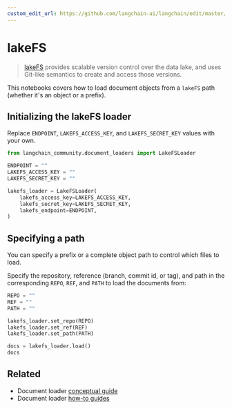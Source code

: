 ```yaml
---
custom_edit_url: https://github.com/langchain-ai/langchain/edit/master/docs/docs/integrations/document_loaders/lakefs.ipynb
---
```

# lakeFS

>[lakeFS](https://docs.lakefs.io/) provides scalable version control over the data lake, and uses Git-like semantics to create and access those versions.

This notebooks covers how to load document objects from a `lakeFS` path (whether it's an object or a prefix).


## Initializing the lakeFS loader

Replace `ENDPOINT`, `LAKEFS_ACCESS_KEY`, and `LAKEFS_SECRET_KEY` values with your own.


```python
from langchain_community.document_loaders import LakeFSLoader
```


```python
ENDPOINT = ""
LAKEFS_ACCESS_KEY = ""
LAKEFS_SECRET_KEY = ""

lakefs_loader = LakeFSLoader(
    lakefs_access_key=LAKEFS_ACCESS_KEY,
    lakefs_secret_key=LAKEFS_SECRET_KEY,
    lakefs_endpoint=ENDPOINT,
)
```

## Specifying a path
You can specify a prefix or a complete object path to control which files to load.

Specify the repository, reference (branch, commit id, or tag), and path in the corresponding `REPO`, `REF`, and `PATH` to load the documents from:


```python
REPO = ""
REF = ""
PATH = ""

lakefs_loader.set_repo(REPO)
lakefs_loader.set_ref(REF)
lakefs_loader.set_path(PATH)

docs = lakefs_loader.load()
docs
```


## Related

- Document loader [conceptual guide](/docs/concepts/#document-loaders)
- Document loader [how-to guides](/docs/how_to/#document-loaders)
